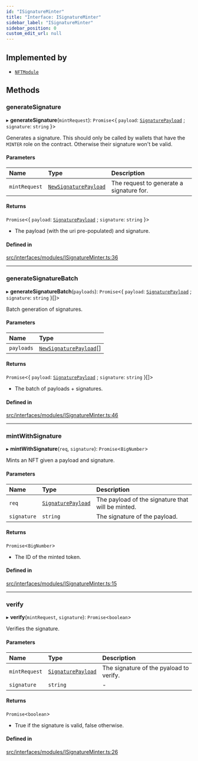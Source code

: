```yaml
---
id: "ISignatureMinter"
title: "Interface: ISignatureMinter"
sidebar_label: "ISignatureMinter"
sidebar_position: 0
custom_edit_url: null
---
```


## Implemented by

- [`NFTModule`](../classes/NFTModule)

## Methods

### generateSignature

▸ **generateSignature**(`mintRequest`): `Promise`<{ `payload`: [`SignaturePayload`](SignaturePayload) ; `signature`: `string` }\>

Generates a signature. This should only be called
by wallets that have the `MINTER` role on the contract. Otherwise
their signature won't be valid.

#### Parameters

| Name          | Type                                         | Description                              |
| :------------ | :------------------------------------------- | :--------------------------------------- |
| `mintRequest` | [`NewSignaturePayload`](NewSignaturePayload) | The request to generate a signature for. |

#### Returns

`Promise`<{ `payload`: [`SignaturePayload`](SignaturePayload) ; `signature`: `string` }\>

- The payload (with the uri pre-populated) and signature.

#### Defined in

[src/interfaces/modules/ISignatureMinter.ts:36](https://github.com/PrasoonPratham/nftlabs-sdk-ts/blob/68c3596/src/interfaces/modules/ISignatureMinter.ts#L36)

---

### generateSignatureBatch

▸ **generateSignatureBatch**(`payloads`): `Promise`<{ `payload`: [`SignaturePayload`](SignaturePayload) ; `signature`: `string` }[]\>

Batch generation of signatures.

#### Parameters

| Name       | Type                                           |
| :--------- | :--------------------------------------------- |
| `payloads` | [`NewSignaturePayload`](NewSignaturePayload)[] |

#### Returns

`Promise`<{ `payload`: [`SignaturePayload`](SignaturePayload) ; `signature`: `string` }[]\>

- The batch of payloads + signatures.

#### Defined in

[src/interfaces/modules/ISignatureMinter.ts:46](https://github.com/PrasoonPratham/nftlabs-sdk-ts/blob/68c3596/src/interfaces/modules/ISignatureMinter.ts#L46)

---

### mintWithSignature

▸ **mintWithSignature**(`req`, `signature`): `Promise`<`BigNumber`\>

Mints an NFT given a payload and signature.

#### Parameters

| Name        | Type                                   | Description                                       |
| :---------- | :------------------------------------- | :------------------------------------------------ |
| `req`       | [`SignaturePayload`](SignaturePayload) | The payload of the signature that will be minted. |
| `signature` | `string`                               | The signature of the payload.                     |

#### Returns

`Promise`<`BigNumber`\>

- The ID of the minted token.

#### Defined in

[src/interfaces/modules/ISignatureMinter.ts:15](https://github.com/PrasoonPratham/nftlabs-sdk-ts/blob/68c3596/src/interfaces/modules/ISignatureMinter.ts#L15)

---

### verify

▸ **verify**(`mintRequest`, `signature`): `Promise`<`boolean`\>

Verifies the signature.

#### Parameters

| Name          | Type                                   | Description                             |
| :------------ | :------------------------------------- | :-------------------------------------- |
| `mintRequest` | [`SignaturePayload`](SignaturePayload) | The signature of the pyaload to verify. |
| `signature`   | `string`                               | -                                       |

#### Returns

`Promise`<`boolean`\>

- True if the signature is valid, false otherwise.

#### Defined in

[src/interfaces/modules/ISignatureMinter.ts:26](https://github.com/PrasoonPratham/nftlabs-sdk-ts/blob/68c3596/src/interfaces/modules/ISignatureMinter.ts#L26)
